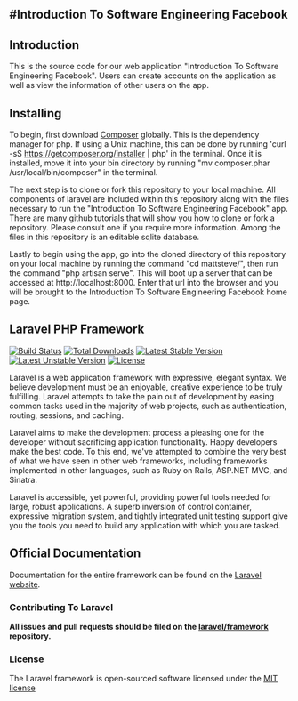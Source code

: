 #Introduction To Software Engineering Facebook
-----------------------------------------------------------------------------------------------------------------------------
Introduction
-----------------------------------------------------------------------------------------------------------------------------
This is the source code for our web application "Introduction To Software Engineering Facebook". Users can create accounts on the application as well as view the information of other users on the app.


Installing
-----------------------------------------------------------------------------------------------------------------------------
To begin, first download [Composer][1] globally. This is the dependency manager for php. If using a Unix machine, this can be done by running 'curl -sS https://getcomposer.org/installer | php'  in the terminal. Once it is installed, move it into your bin directory by running "mv composer.phar /usr/local/bin/composer" in the terminal. 

The next step is to clone or fork this repository to your local machine. All components of laravel are included within this repository along with the files necessary to run the "Introduction To Software Engineering Facebook" app. There are many github tutorials that will show you how to clone or fork a repository. Please consult one if you require more information. Among the files in this repository is an editable sqlite database.

Lastly to begin using the app, go into the cloned directory of this repository on your local machine by running the command "cd mattsteve/", then run the command "php artisan serve". This will boot up a server that can be accessed at http://localhost:8000. Enter that url into the browser and you will be brought to the Introduction To Software Engineering Facebook home page.



[1]: https://getcomposer.org/






## Laravel PHP Framework

[![Build Status](https://travis-ci.org/laravel/framework.svg)](https://travis-ci.org/laravel/framework)
[![Total Downloads](https://poser.pugx.org/laravel/framework/downloads.svg)](https://packagist.org/packages/laravel/framework)
[![Latest Stable Version](https://poser.pugx.org/laravel/framework/v/stable.svg)](https://packagist.org/packages/laravel/framework)
[![Latest Unstable Version](https://poser.pugx.org/laravel/framework/v/unstable.svg)](https://packagist.org/packages/laravel/framework)
[![License](https://poser.pugx.org/laravel/framework/license.svg)](https://packagist.org/packages/laravel/framework)

Laravel is a web application framework with expressive, elegant syntax. We believe development must be an enjoyable, creative experience to be truly fulfilling. Laravel attempts to take the pain out of development by easing common tasks used in the majority of web projects, such as authentication, routing, sessions, and caching.

Laravel aims to make the development process a pleasing one for the developer without sacrificing application functionality. Happy developers make the best code. To this end, we've attempted to combine the very best of what we have seen in other web frameworks, including frameworks implemented in other languages, such as Ruby on Rails, ASP.NET MVC, and Sinatra.

Laravel is accessible, yet powerful, providing powerful tools needed for large, robust applications. A superb inversion of control container, expressive migration system, and tightly integrated unit testing support give you the tools you need to build any application with which you are tasked.

## Official Documentation

Documentation for the entire framework can be found on the [Laravel website](http://laravel.com/docs).

### Contributing To Laravel

**All issues and pull requests should be filed on the [laravel/framework](http://github.com/laravel/framework) repository.**

### License

The Laravel framework is open-sourced software licensed under the [MIT license](http://opensource.org/licenses/MIT)
